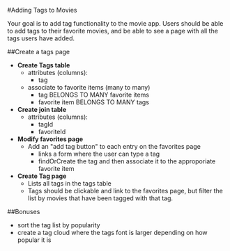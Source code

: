 #Adding Tags to Movies

Your goal is to add tag functionality to the movie app. Users should be able to add tags to their favorite movies, and be able to see a page with all the tags users have added.

##Create a tags page

* **Create Tags table**
	* attributes (columns):
		* tag
	* associate to favorite items (many to many)
		* tag BELONGS TO MANY favorite items
		* favorite item BELONGS TO MANY tags
* **Create join table**
	* attributes (columns):
		* tagId
		* favoriteId
* **Modify favorites page**
	* Add an "add tag button" to each entry on the favorites page
		* links a form where the user can type a tag
		* findOrCreate the tag and then associate it to the approporiate favorite item
* **Create Tag page**
	* Lists all tags in the tags table
	* Tags should be clickable and link to the favorites page, but filter the list by movies that have been tagged with that tag.

##Bonuses

* sort the tag list by popularity
* create a tag cloud where the tags font is larger depending on how popular it is

